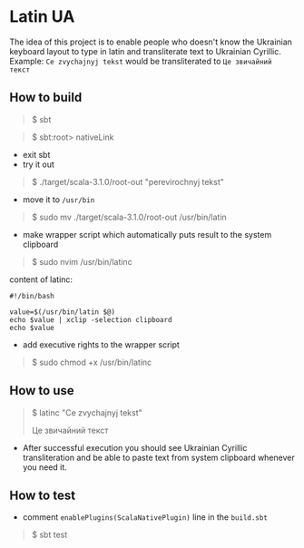 # Latin UA

The idea of this project is to enable people who doesn't know the Ukrainian
keyboard layout to type in latin and transliterate text to Ukrainian Cyrillic.
Example: `Ce zvychajnyj tekst` would be transliterated to `Це звичайний текст`

## How to build
>$ sbt

>$ sbt:root> nativeLink
- exit sbt
- try it out
>$ ./target/scala-3.1.0/root-out "perevirochnyj tekst"

- move it to `/usr/bin`
>$ sudo mv ./target/scala-3.1.0/root-out /usr/bin/latin

- make wrapper script which automatically puts result to the system clipboard
>$ sudo nvim /usr/bin/latinc

content of latinc:
```
#!/bin/bash

value=$(/usr/bin/latin $@)
echo $value | xclip -selection clipboard
echo $value
```

- add executive rights to the wrapper script
>$ sudo chmod +x /usr/bin/latinc

## How to use
>$ latinc "Ce zvychajnyj tekst"
>
>Це звичайний текст

- After successful execution you should see Ukrainian Cyrillic transliteration
  and be able to paste text from system clipboard whenever you need it.

## How to test
 - comment `enablePlugins(ScalaNativePlugin)` line in the `build.sbt`
>$ sbt test
 
